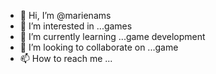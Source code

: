 - 👋 Hi, I’m @marienams
- 👀 I’m interested in ...games
- 🌱 I’m currently learning ...game development
- 💞️ I’m looking to collaborate on ...game
- 📫 How to reach me ...

<!---
marienams/marienams is a ✨ special ✨ repository because its `README.md` (this file) appears on your GitHub profile.
You can click the Preview link to take a look at your changes.
--->
